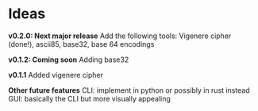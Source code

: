 # Ideas

**v0.2.0: Next major release**
Add the following tools:
Vigenere cipher (done!), ascii85, base32, base 64 encodings

**v0.1.2: Coming soon**
Adding base32

**v0.1.1**
Added vigenere cipher

**Other future features**
CLI: implement in python or possibly in rust instead
GUI: basically the CLI but more visually appealing